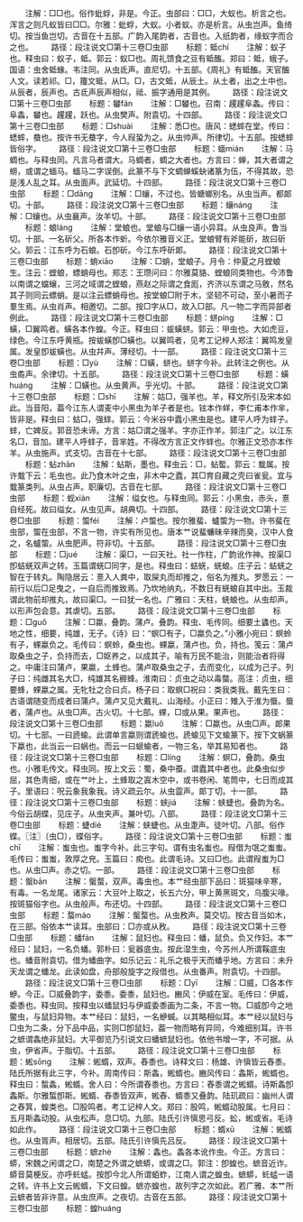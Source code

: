 <!-- { "loadSidebar": true } -->
　　注解：□□也。俗作蚍蜉，非是。今正。虫部曰：□□，大蚁也。析言之也。浑言之则凡蚁皆曰□□。尔雅：蚍蜉，大蚁。小者蚁。亦是析言。从虫岂声。鱼绮切。按当鱼岂切。古音在十五部。广韵入尾韵者，古音也。入纸韵者，缘蚁字而合之也。
　　路径：段注说文□第十三卷□虫部
　　标题：蚳chí
　　注解：蚁子也。释虫曰：蚁子，蚳。郭云：蚁□也。周礼馈食之豆有蚳醢。郑曰：蚳，蛾子。国语：虫舍蚳蝝。韦注同。从虫氐声。直尼切。十五部。《周礼》有蚳醢。天官醢人文。读若祁。□，籒文蚳，从□。□，古文蚳，从辰土。从土者，出之土中也。从辰者，辰声也。古氐声辰声相似，祗、振字通用是其例。
　　路径：段注说文□第十三卷□虫部
　　标题：蠜fán
　　注解：□蠜也。召南：趯趯阜螽。传曰：阜螽，蠜也。趯趯，跃也。从虫樊声。附袁切。十四部。
　　路径：段注说文□第十三卷□虫部
　　标题：□shuài
　　注解：悉□也。唐风：蟋蟀在堂。传曰：蟋蟀，蛬也。按许书无蛬字，今人叚蛩为之。从虫帅声。所律切。十五部。按蟋蟀皆俗字。
　　路径：段注说文□第十三卷□虫部
　　标题：蝒mián
　　注解：马蜩也。与释虫同。凡言马者谓大。马蜩者，蜩之大者也。方言曰：蝉，其大者谓之蟧，或谓之蝒马。蝒马二字误倒。此篆不与下文蜩蝉螇蚗诸篆为伍，不得其故，恐是浅人乱之耳。从虫面声。武延切。十四部。
　　路径：段注说文□第十三卷□虫部
　　标题：□dānɡ
　　注解：□蠰，不过也。皆螗螂别名。从虫当声。都郞切。十部。
　　路径：段注说文□第十三卷□虫部
　　标题：蠰nánɡ
　　注解：□蠰也。从虫襄声。汝羊切。十部。
　　路径：段注说文□第十三卷□虫部
　　标题：蜋lánɡ
　　注解：堂蜋也。堂蜋与□蠰一语小异耳。从虫良声。鲁当切。十部。一名斫父。所各本作蚚。今依尔雅音义正。堂蜋臂有斧能斫，故曰斫父。郭云：江东呼为石蜋。石卽斫。今江东呼斫郞。
　　路径：段注说文□第十三卷□虫部
　　标题：蛸xiāo
　　注解：□蛸，堂蜋子。月令：仲夏之月螳蜋生。注云：螳蜋，螵蛸母也。郑志：王瓒问曰：尔雅莫貉、螳蜋同类物也。今沛鲁以南谓之蟷蠰，三河之域谓之螳蜋，燕赵之际谓之食厖，齐济以东谓之马敫，然名其子则同云螵蛸。是以注云螵蛸母也。按堂蜋□附于木，坚韧不可动，至小暑而子羣生焉。从虫肖声。相邀切。二部。按□字从□，故入□部。凡一物二字而异部者例此。
　　路径：段注说文□第十三卷□虫部
　　标题：蛢pínɡ
　　注解：□蟥，□翼鸣者。蟥各本作蝗。今正。释虫曰：蛂蟥蛢。郭云：甲虫也。大如虎豆，绿色。今江东呼黄瓶。按蛂蟥卽□蟥也。以翼鸣者，见考工记梓人郑注：翼鸣发皇属。发皇卽蛂蟥也。从虫幷声。薄经切。十一部。
　　路径：段注说文□第十三卷□虫部
　　标题：□yù
　　注解：□蟥，蛢也。蛢字今补。此转注之例也。从虫矞声。余律切。十五部。
　　路径：段注说文□第十三卷□虫部
　　标题：蟥huánɡ
　　注解：□蟥也。从虫黄声。乎光切。十部。
　　路径：段注说文□第十三卷□虫部
　　标题：□shī
　　注解：姑□，强羊也。羊，释文所引及宋本如此。当音阳，葢今江东人谓麦中小黑虫为羊子者是也。铉本作蛘，李仁甫本作芈，皆非是。释虫曰：蛄□，强蝆。郭云：今米谷中蠹小黑虫是也。建平人呼为蝆子。蝆，亡婢反。郭音恐未谛。方言：姑□谓之强羊。字亦正作羊。郭注广之。以江东名□，音加。建平人呼蝆子，音芈姓。不得改方言正文作蝆也。尔雅正文恐亦本作羊。从虫施声。式支切。古音在十七部。
　　路径：段注说文□第十三卷□虫部
　　标题：蛅zhān
　　注解：蛅斯，墨也。释虫云：□，蛅蟴。郭云：蛓属。按许蛓下云：毛虫也。此乃食木叶之虫，非木中之蠹，其□育自藏之壳曰雀瓮。宜与蛓篆类列。从虫占声。职廉切。古音在七部。
　　路径：段注说文□第十三卷□虫部
　　标题：蚬xiàn
　　注解：缢女也。与释虫同。郭云：小黑虫，赤头，憙自经死。故曰缢女。从虫见声。胡典切。十四部。
　　路径：段注说文□第十三卷□虫部
　　标题：蜰féi
　　注解：卢蜰也。按尔雅蜚、蠦蜰为一物。许书蜚在虫部，蜰在虫部，不言一物，许实有所见也。唐本艹说蜚蠊昧辛辣而臭，汉中人食之，名蠦蜰。从虫肥声。符非切。十五部。
　　路径：段注说文□第十三卷□虫部
　　标题：□jué
　　注解：渠□，一曰天社。社一作柱，广韵讹作神。按渠□卽蛣蜣双声之转。玉篇谓蜣□同字，是也。释虫曰：蛣蜣，蜣蜋。庄子云：蛣蜣之智在于转丸。陶隐居云：憙入人粪中，取屎丸而却推之，俗名为推丸。罗愿云：一前行以后□足曳之，一自后而推致焉。乃坎地纳丸，不数日有蜣蜋自其中出。玉裁谓此物前却推丸，故曰渠□。一曰犹一名也。广雅曰：天柱，蜣蜋也。从虫却声。以形声包会意。其虐切。五部。
　　路径：段注说文□第十三卷□虫部
　　标题：□ɡuǒ
　　注解：□蠃，叠韵。蒲卢。叠韵。释虫、毛传同。细要土蠭也。天地之性，细要，纯雄，无子。《诗》曰：“螟□有子，□蠃负之。”小雅小宛曰：螟蛉有子，蜾蠃负之。毛传曰：螟蛉，桑虫也。蜾蠃，蒲卢也。负，持也。笺云：蒲卢取桑虫之子，负持而去，□妪养之，以成其子。喻有万民不能治，则能治者将得之。中庸注曰蒲卢，果蠃，土蜂也。蒲卢取桑虫之子，去而变化，以成为己子。列子曰：纯雌其名大□，纯雄其名稺蜂。淮南曰：贞虫之动以毒螫。高注：贞虫，细要蜂，蜾蠃之属。无牝牡之合曰贞。杨子曰：取螟□祝曰：类我类我。戴先生曰：古语谓随变而成者曰蒲卢。蒲卢又见大戴礼、山海经。小正曰：雉入于淮为蜃。蜃者，蒲卢也。从虫□声。古火切。十七部。蜾，□或从果。果声也。
　　路径：段注说文□第十三卷□虫部
　　标题：蠃luǒ
　　注解：□蠃也。从虫□声。郞果切。十七部。一曰虒蝓。此谓单言蠃则谓虒蝓也。虒蝓见下文蝓篆下。按下文蜗篆下蠃也，此当云一曰蜗也。而云一曰螔蝓者，一物三名，举其易知者也。
　　路径：段注说文□第十三卷□虫部
　　标题：□línɡ
　　注解：螟□，叠韵。桑虫也。小雅毛传文。释虫同。按上文云：蜀，桑中蚕。谓蠹其中者也。此桑虫似步屈，其色靑细，或在艹叶上，土蜂取之寘木空中，或书卷闲、笔筒中，七日而成其子。里语曰：呪云象我象我。诗义疏云尔。从虫霝声。郞丁切。十一部。
　　路径：段注说文□第十三卷□虫部
　　标题：蛱jiá
　　注解：蛱蜨也。叠韵为名。今俗云胡蝶，见庄子。从虫夹声。兼叶切。八部。
　　路径：段注说文□第十三卷□虫部
　　标题：蜨dié
　　注解：蛱蜨也。从虫疌声。徒叶切。八部。俗作蝶。〖注〗〔虫□〕，蝶俗字。
　　路径：段注说文□第十三卷□虫部
　　标题：蚩chī
　　注解：蚩虫也。蚩字今补。此三字句。谓有虫名蚩也。叚借为氓之蚩蚩。毛传曰：蚩蚩，敦厚之皃。玉篇曰：痴也。此谓毛诗。又曰□也。此谓叚蚩为□也。从虫□声。赤之切。一部。
　　路径：段注说文□第十三卷□虫部
　　标题：螌bān
　　注解：螌蝥，双声。毒虫也。本艹经虫部下品曰：斑猫味辛寒，有毒。一名龙尾。诸家云：大豆叶上取之，长五六分，甲上黄黑斑文，乌腹尖喙。按斑猫俗字也。从虫般声。布还切。十四部。
　　路径：段注说文□第十三卷□虫部
　　标题：蝥máo
　　注解：螌蝥也。从虫敄声。莫交切。按古音当如木，在三部。俗依本艹读耳。虫部曰：□亦或从敄。
　　路径：段注说文□第十三卷□虫部
　　标题：蟠fán
　　注解：鼠妇也。释虫曰：蟠，鼠负。负又作妇。本艹经曰：鼠妇，一名负蟠。郭朴曰：瓮器底虫。按此湿生虫，今苏州人所谓鞵底虫也。蟠音附袁切。借为蟠曲字。如乐记云：礼乐之极乎天而蟠乎地。方言曰：未升天龙谓之蟠龙。此读如盘，舟部般旋字之叚借也。从虫番声。附袁切。十四部。
　　路径：段注说文□第十三卷□虫部
　　标题：□yī
　　注解：□威，□各本作蛜。今正。□威叠韵字，委黍。委黍，鼠妇也。豳风：伊威在室。毛传曰：伊威，委黍也。释虫同。按释虫以蟠鼠妇与伊威委黍画为二条，不言一物。□威卽今之地鳖虫，与鼠妇异物。本艹经曰：鼠妇，一名蛜蝛。以其略相似耳。本艹经以鼠妇与□虫为二条，分下品中品，实则□卽鼠妇，葢一物而略有异同，今难细别耳。许书之蟅谓螽绝非鼠妇。大平御览乃引说文曰蟠蟅鼠妇也。依他书增一字，不可据。从虫，伊省声。于脂切。十五部。
　　路径：段注说文□第十三卷□虫部
　　标题：蜙sōnɡ
　　注解：蜙蝑，双声。舂黍也。诗释文曰：杨雄、许愼皆云舂黍。陆氏所据有此三字，今补。周南传曰：斯螽，蜙蝑也。豳风传曰：螽斯，蜙蝑也。释虫曰：蜤螽，蜙蝑。舍人曰：今所谓舂黍也。方言曰：舂黍谓之蜙蝑。诗斯螽卽螽斯。尔雅蜤卽斯。蜙蝑、舂黍皆双声，蜙舂、蝑黍又叠韵。陆玑疏曰：幽州人谓之舂箕，蝗类也。□股鸣者。考工记梓人文。郑曰：股鸣，蜙蝑动股属。七月曰：五月斯螽动股。从虫松声。息□切。九部。陆氏引许愼思弓反。蚣，蜙或省。毛诗如此作。
　　路径：段注说文□第十三卷□虫部
　　标题：蝑xū
　　注解：蜙蝑也。从虫胥声。相居切。五部。陆氏引许愼先吕反。
　　路径：段注说文□第十三卷□虫部
　　标题：蟅zhè
　　注解：螽也。螽各本讹作虫。今正。方言曰：蟒，宋魏之闲谓之□，南楚之外谓之蟅蟒，或谓之□。郭注：卽蝗也。蟅音近诈。蟒音莫梗反。亦呼虴蜢。按卽今北人所谓蛨蚱，江南人谓之蝗虫。蟅蟒，虴蜢一语之转。许书上文云蜙蝑，下文曰蝗。蟅亦蝗也，故列字之次如此。若广雅、本艹所云蟅者皆非许意。从虫庶声。之夜切。古音在五部。
　　路径：段注说文□第十三卷□虫部
　　标题：蝗huánɡ
